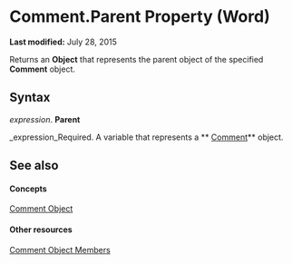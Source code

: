 
# Comment.Parent Property (Word)

 **Last modified:** July 28, 2015

Returns an  **Object** that represents the parent object of the specified **Comment** object.

## Syntax

 _expression_. **Parent**

 _expression_Required. A variable that represents a  ** [Comment](0a2841f3-ca3c-8186-afab-f634ebd97d4c.md)** object.


## See also


#### Concepts


 [Comment Object](0a2841f3-ca3c-8186-afab-f634ebd97d4c.md)
#### Other resources


 [Comment Object Members](1f1dbb3e-d0ae-9eb7-108a-697a10533e2b.md)
